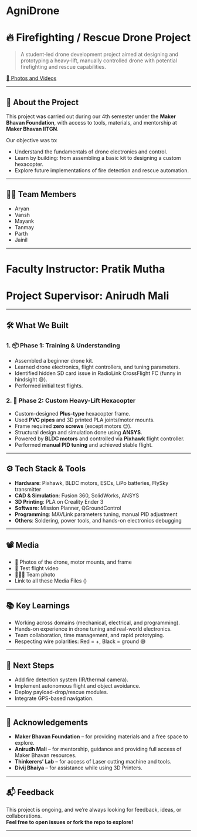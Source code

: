 # AgniDrone
# 🔥 Firefighting / Rescue Drone Project

> A student-led drone development project aimed at designing and prototyping a heavy-lift, manually controlled drone with potential firefighting and rescue capabilities.

[🔗 Photos and Videos](https://iitgnacin-my.sharepoint.com/:f:/g/personal/23110048_iitgn_ac_in/El2Yii2KWylPtdONhYA-aMUB11aQDVWij_SjwvpswyfQrQ?e=ryd7AF)


---

## 📌 About the Project

This project was carried out during our 4th semester under the **Maker Bhavan Foundation**, with access to tools, materials, and mentorship at **Maker Bhavan IITGN**.

Our objective was to:
- Understand the fundamentals of drone electronics and control.
- Learn by building: from assembling a basic kit to designing a custom hexacopter.
- Explore future implementations of fire detection and rescue automation.

---

## 👨‍💻 Team Members

- Aryan
- Vansh  
- Mayank  
- Tanmay  
- Parth  
- Jainil
  
---
# **Faculty Instructor:** Pratik Mutha

# **Project Supervisor:** Anirudh Mali
---

## 🛠️ What We Built

### 1. 📦 Phase 1: Training & Understanding
- Assembled a beginner drone kit.
- Learned drone electronics, flight controllers, and tuning parameters.
- Identified hidden SD card issue in RadioLink CrossFlight FC (funny in hindsight 😅).
- Performed initial test flights.

### 2. 🚁 Phase 2: Custom Heavy-Lift Hexacopter
- Custom-designed **Plus-type** hexacopter frame.
- Used **PVC pipes** and 3D printed PLA joints/motor mounts.
- Frame required **zero screws** (except motors 😉).
- Structural design and simulation done using **ANSYS**.
- Powered by **BLDC motors** and controlled via **Pixhawk** flight controller.
- Performed **manual PID tuning** and achieved stable flight.

---

## ⚙️ Tech Stack & Tools

- **Hardware**: Pixhawk, BLDC motors, ESCs, LiPo batteries, FlySky transmitter
- **CAD & Simulation**: Fusion 360, SolidWorks, ANSYS
- **3D Printing**: PLA on Creality Ender 3
- **Software**: Mission Planner, QGroundControl
- **Programming**: MAVLink parameters tuning, manual PID adjustment
- **Others**: Soldering, power tools, and hands-on electronics debugging

---

## 📽️ Media

- 📸 Photos of the drone, motor mounts, and frame 
- 🎥 Test flight video 
- 🧑‍🤝‍🧑 Team photo 
- Link to all these Media Files ()
  
---

## 📚 Key Learnings

- Working across domains (mechanical, electrical, and programming).
- Hands-on experience in drone tuning and real-world electronics.
- Team collaboration, time management, and rapid prototyping.
- Respecting wire polarities: Red = +, Black = ground 😅

---

## 🚧 Next Steps

- Add fire detection system (IR/thermal camera).
- Implement autonomous flight and object avoidance.
- Deploy payload-drop/rescue modules.
- Integrate GPS-based navigation.

---

## 🙏 Acknowledgements

- **Maker Bhavan Foundation** – for providing materials and a free space to explore.
- **Anirudh Mali** – for mentorship, guidance and providing full access of Maker Bhavan resources.
- **Thinkerers’ Lab** – for access of Laser cutting machine and tools.
- **Divij Bhaiya** – for assistance while using 3D Printers.

---

## 📬 Feedback

This project is ongoing, and we’re always looking for feedback, ideas, or collaborations.  
**Feel free to open issues or fork the repo to explore!**

---


